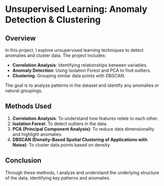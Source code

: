 # Unsupervised Learning: Anomaly Detection & Clustering

## Overview

In this project, I explore unsupervised learning techniques to detect anomalies and cluster data. The project includes:

- **Correlation Analysis**: Identifying relationships between variables.
- **Anomaly Detection**: Using Isolation Forest and PCA to find outliers.
- **Clustering**: Grouping similar data points with DBSCAN.

The goal is to analyze patterns in the dataset and identify any anomalies or natural groupings.

## Methods Used

1. **Correlation Analysis**: To understand how features relate to each other.
2. **Isolation Forest**: To detect outliers in the data.
3. **PCA (Principal Component Analysis)**: To reduce data dimensionality and highlight anomalies.
4. **DBSCAN (Density-Based Spatial Clustering of Applications with Noise)**: To cluster data points based on density.

## Conclusion

Through these methods, I analyze and understand the underlying structure of the data, identifying key patterns and anomalies.
